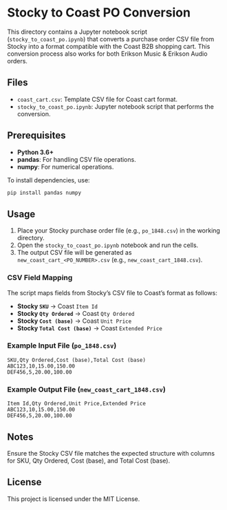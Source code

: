 # Stocky to Coast PO Conversion

This directory contains a Jupyter notebook script (`stocky_to_coast_po.ipynb`) that converts a purchase order CSV file from Stocky into a format compatible with the Coast B2B shopping cart. This conversion process also works for both Erikson Music & Erikson Audio orders.

## Files

- `coast_cart.csv`: Template CSV file for Coast cart format.
- `stocky_to_coast_po.ipynb`: Jupyter notebook script that performs the conversion.

## Prerequisites

- **Python 3.6+**
- **pandas**: For handling CSV file operations.
- **numpy**: For numerical operations.

To install dependencies, use:
```bash
pip install pandas numpy
```

## Usage

1. Place your Stocky purchase order file (e.g., `po_1848.csv`) in the working directory.
2. Open the `stocky_to_coast_po.ipynb` notebook and run the cells.
3. The output CSV file will be generated as `new_coast_cart_<PO_NUMBER>.csv` (e.g., `new_coast_cart_1848.csv`).

### CSV Field Mapping

The script maps fields from Stocky’s CSV file to Coast’s format as follows:

- **Stocky `SKU`** → Coast `Item Id`
- **Stocky `Qty Ordered`** → Coast `Qty Ordered`
- **Stocky `Cost (base)`** → Coast `Unit Price`
- **Stocky `Total Cost (base)`** → Coast `Extended Price`

### Example Input File (`po_1848.csv`)

```csv
SKU,Qty Ordered,Cost (base),Total Cost (base)
ABC123,10,15.00,150.00
DEF456,5,20.00,100.00
```

### Example Output File (`new_coast_cart_1848.csv`)

```csv
Item Id,Qty Ordered,Unit Price,Extended Price
ABC123,10,15.00,150.00
DEF456,5,20.00,100.00
```

## Notes

Ensure the Stocky CSV file matches the expected structure with columns for SKU, Qty Ordered, Cost (base), and Total Cost (base).

## License

This project is licensed under the MIT License.
